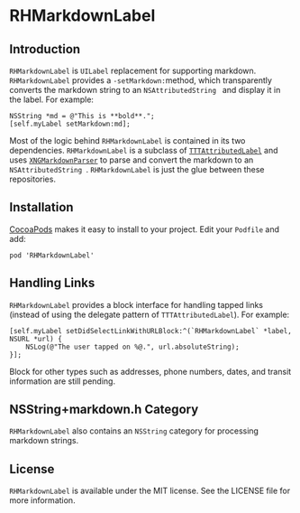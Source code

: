 # RHMarkdownLabel

## Introduction

`RHMarkdownLabel` is `UILabel` replacement for supporting markdown.  `RHMarkdownLabel` provides a `-setMarkdown:`method, which transparently converts the markdown string to an `NSAttributedString ` and display it in the label. For example:

	NSString *md = @"This is **bold**.";
	[self.myLabel setMarkdown:md];

Most of the logic behind `RHMarkdownLabel` is contained in its two dependencies.  `RHMarkdownLabel` is a subclass of [`TTTAttributedLabel`](https://github.com/TTTAttributedLabel/TTTAttributedLabel) and uses [`XNGMarkdownParser`](https://github.com/xing/XNGMarkdownParser)
to parse and convert the markdown to an `NSAttributedString `.  `RHMarkdownLabel` is just the glue between these repositories.

## Installation

[CocoaPods](https://cocoapods.org/) makes it easy to install to your project.  Edit your `Podfile` and add:

	pod 'RHMarkdownLabel'

## Handling Links

`RHMarkdownLabel` provides a block interface for handling tapped links (instead of using the delegate pattern of `TTTAttributedLabel`).  For example:

	[self.myLabel setDidSelectLinkWithURLBlock:^(`RHMarkdownLabel` *label, NSURL *url) {
		NSLog(@"The user tapped on %@.", url.absoluteString);
	}];
	
Block for other types such as addresses, phone numbers, dates, and transit information are still pending.
	
## NSString+markdown.h Category

`RHMarkdownLabel` also contains an `NSString` category for processing markdown strings.
	
## License

`RHMarkdownLabel` is available under the MIT license. See the LICENSE file for more information.
